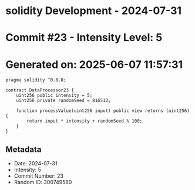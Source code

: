 ﻿# solidity Development - 2024-07-31
# Commit #23 - Intensity Level: 5
# Generated on: 2025-06-07 11:57:31
```solidity
pragma solidity ^0.8.0;

contract DataProcessor23 {
    uint256 public intensity = 5;
    uint256 private randomSeed = 816512;

    function processValue(uint256 input) public view returns (uint256) {
        return input * intensity + randomSeed % 100;
    }
}
```
## Metadata
- Date: 2024-07-31
- Intensity: 5
- Commit Number: 23
- Random ID: 300749580
